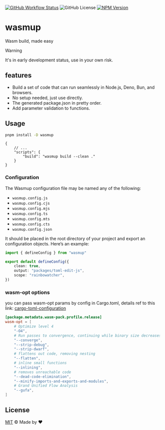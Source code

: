 [![GitHub Workflow Status](https://img.shields.io/github/actions/workflow/status/rainbowatcher/wasmup/ci.yml)](https://github.com/rainbowatcher/wasmup/actions)
![GitHub License](https://img.shields.io/github/license/rainbowatcher/wasmup)
[![NPM Version](https://img.shields.io/npm/v/wasmup)](https://www.npmjs.com/package/wasmup)

# wasmup

Wasm build, made easy

> [!WARNING]
> It's in early development status, use in your own risk.

## features

- Build a set of code that can run seamlessly in Node.js, Deno, Bun, and browsers.
- No setup needed, just use directly.
- The generated package.json in pretty order.
- Add parameter validation to functions.

## Usage

```sh
pnpm install -D wasmup
```

```jsonc
{
    // ...
    "scripts": {
        "build": "wasmup build --clean ."
    }
}
```

### Configuration

The Wasmup configuration file may be named any of the following:

- `wasmup.config.js`
- `wasmup.config.cjs`
- `wasmup.config.mjs`
- `wasmup.config.ts`
- `wasmup.config.mts`
- `wasmup.config.cts`
- `wasmup.config.json`

It should be placed in the root directory of your project and export an configuration objects. Here’s an example:

```ts
import { defineConfig } from "wasmup"

export default defineConfig({
    clean: true,
    output: "packages/toml-edit-js",
    scope: "rainbowatcher",
})
```

### wasm-opt options

you can pass wasm-opt params by config in Cargo.toml, details ref to this link: [cargo-toml-configuration](https://rustwasm.github.io/docs/wasm-pack/cargo-toml-configuration.html)

```toml
[package.metadata.wasm-pack.profile.release]
wasm-opt = [
    # Optimize level 4
    "-O4",
    # Run passes to convergence, continuing while binary size decreases
    "--converge",
    "--strip-debug",
    "--strip-dwarf",
    # flattens out code, removing nesting
    "--flatten",
    # inline small functions
    "--inlining",
    # removes unreachable code
    "--dead-code-elimination",
    "--minify-imports-and-exports-and-modules",
    # Grand Unified Flow Analysis
    "--gufa",
]
```

## License

[MIT](./LICENSE) &copy; Made by ❤️
